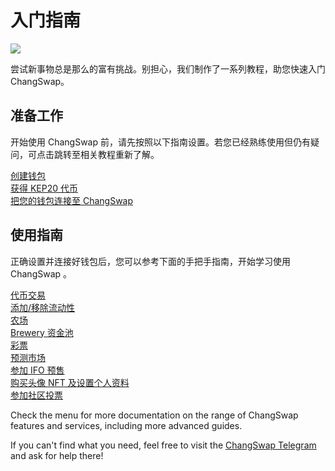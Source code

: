 # 入门指南

![](https://gblobscdn.gitbook.com/assets%2F-MHREX7DHcljbY5IkjgJ%2F-MbAMObsweNRS-pDqIid%2F-MbAOS6qTp_O-x9ZkROg%2Fdocs%20masthead%20%2815%29.png?alt=media&token=77a0592a-82b8-4cf9-92ab-998f40719f77)

尝试新事物总是那么的富有挑战。别担心，我们制作了一系列教程，助您快速入门 ChangSwap。

## 准备工作

开始使用 ChangSwap 前，请先按照以下指南设置。若您已经熟练使用但仍有疑问，可点击跳转至相关教程重新了解。

[创建钱包](https://docs.changswap.finance/get-started/wallet-guide)  
[获得 KEP20 代币](https://docs.changswap.finance/get-started/kep20-guide)  
[把您的钱包连接至 ChangSwap](https://docs.changswap.finance/get-started/connection-guide)

## 使用指南

正确设置并连接好钱包后，您可以参考下面的手把手指南，开始学习使用 ChangSwap 。

[代币交易](https://docs.changswap.finance/products/changswap-exchange/trade-guide)  
[添加/移除流动性](https://docs.changswap.finance/products/changswap-exchange/liquidity-guide)  
[农场](https://docs.changswap.finance/products/yield-farming/how-to-use-farms)  
[Brewery 资金池](https://docs.changswap.finance/products/brewery-pool/brewery-pool-guide)  
[彩票](https://docs.changswap.finance/products/lottery/lottery-guide)  
[预测市场](https://docs.changswap.finance/products/prediction/prediction-guide)  
[参加 IFO 预售](https://docs.changswap.finance/products/ifo-initial-farm-offering/ifo-guide)  
[购买头像 NFT 及设置个人资料](https://docs.changswap.finance/products/nft-profile-system/profile-guide)  
[参加社区投票](https://docs.changswap.finance/products/voting/voting-guide)

Check the menu for more documentation on the range of ChangSwap features and services, including more advanced guides.

If you can't find what you need, feel free to visit the [ChangSwap Telegram](https://t.me/changswap) and ask for help there!

